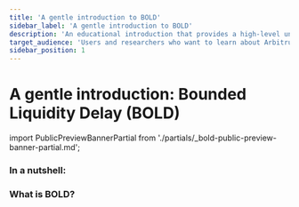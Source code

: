 ```yaml
---
title: 'A gentle introduction to BOLD'
sidebar_label: 'A gentle introduction to BOLD'
description: 'An educational introduction that provides a high-level understanding of BOLD, a new dispute protocol to enable permissionless validation for Arbitrum chains.'
target_audience: 'Users and researchers who want to learn about Arbitrum's next-generation dispute protocol that enables permissionless validation'
sidebar_position: 1
---
```


# A gentle introduction: Bounded Liquidity Delay (BOLD)

import PublicPreviewBannerPartial from './partials/_bold-public-preview-banner-partial.md';

<PublicPreviewBannerPartial />



### In a nutshell:


### What is BOLD?


### 
